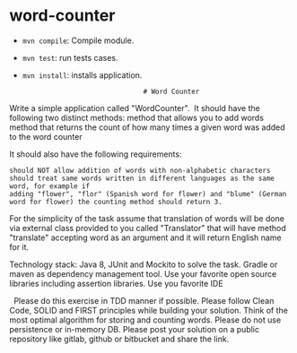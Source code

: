 # word-counter


* `mvn compile`: Compile module.
* `mvn test`:  run tests cases. 
* `mvn install`: installs application.

                                    # Word Counter


Write a simple application called "WordCounter".  It should have the following two distinct methods:
method that allows you to add words
method that returns the count of how many times a given word was added to the word counter

It should also have the following requirements:

    should NOT allow addition of words with non-alphabetic characters
    should treat same words written in different languages as the same word, for example if
    adding "flower", "flor" (Spanish word for flower) and "blume" (German word for flower) the counting method should return 3.  
For the simplicity of the task assume that translation of words will be done via external class provided to you called "Translator" that will have method "translate" accepting word as an argument and it will return English name for it.

Technology stack: Java 8, JUnit and Mockito to solve the task. 
Gradle or maven as dependency management tool. 
Use your favorite open source libraries including assertion libraries.
Use you favorite IDE


  Please do this exercise in TDD manner if possible. Please follow Clean Code, SOLID and FIRST principles while building your solution. Think of the most optimal algorithm for storing and counting words. Please do not use persistence or in-memory DB.
Please post your solution on a public repository like gitlab, github or bitbucket and share the link.

